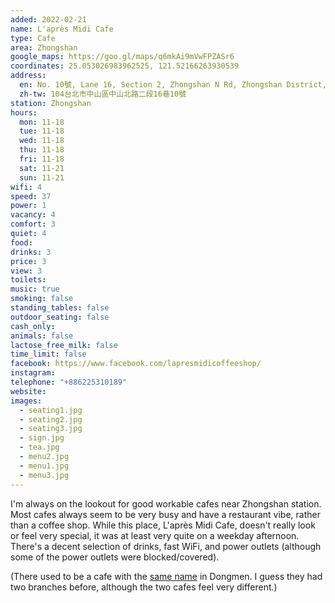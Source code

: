 ```yaml
---
added: 2022-02-21
name: L'après Midi Cafe
type: Cafe
area: Zhongshan
google_maps: https://goo.gl/maps/q6mkAi9mVwFPZASr6
coordinates: 25.053026983962525, 121.52166263930539
address:
  en: No. 10號, Lane 16, Section 2, Zhongshan N Rd, Zhongshan District, Taipei City, 104
  zh-tw: 104台北市中山區中山北路二段16巷10號
station: Zhongshan
hours:
  mon: 11-18
  tue: 11-18
  wed: 11-18
  thu: 11-18
  fri: 11-18
  sat: 11-21
  sun: 11-21
wifi: 4
speed: 37
power: 1
vacancy: 4
comfort: 3
quiet: 4
food: 
drinks: 3
price: 3
view: 3
toilets: 
music: true
smoking: false
standing_tables: false
outdoor_seating: false
cash_only: 
animals: false
lactose_free_milk: false
time_limit: false
facebook: https://www.facebook.com/lapresmidicoffeeshop/
instagram: 
telephone: "+886225310189"
website: 
images:
  - seating1.jpg
  - seating2.jpg
  - seating3.jpg
  - sign.jpg
  - tea.jpg
  - menu2.jpg
  - menu1.jpg
  - menu3.jpg
---
```


I'm always on the lookout for good workable cafes near Zhongshan station. Most cafes always seem to be very busy and have a restaurant vibe, rather than a coffee shop. While this place, L'après Midi Cafe, doesn't really look or feel very special, it was at least very quite on a weekday afternoon. There's a decent selection of drinks, fast WiFi, and power outlets (although some of the power outlets were blocked/covered).

(There used to be a cafe with the [same name](/taipei/lapresmidi/) in Dongmen. I guess they had two branches before, although the two cafes feel very different.)
